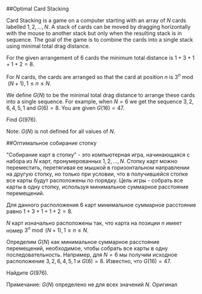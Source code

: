 ##Optimal Card Stacking


Card Stacking is a game on a computer starting with an array of $N$ cards labelled $1,2,\ldots,N$.
A stack of cards can be moved by dragging horizontally with the mouse to another stack but only when the resulting stack is in sequence. The goal of the game is to combine the cards into a single stack using minimal total drag distance.


For the given arrangement of 6 cards the minimum total distance is $1 + 3 + 1 + 1 + 2 = 8$.


For $N$ cards, the cards are arranged so that the card at position $n$ is $3^n\bmod(N+1), 1\le n\le N$.


We define $G(N)$ to be the minimal total drag distance to arrange these cards into a single sequence.
For example, when $N = 6$ we get the sequence $3,2,6,4,5,1$ and $G(6) = 8$.
You are given $G(16) = 47$.


Find $G(976)$.


Note: $G(N)$ is not defined for all values of $N$.

##Оптимальное	собирание стопку


"Собирание карт в стопку" - это компьютерная игра, начинающаяся с набора из $N$ карт, пронумерованных $1,2,\ldots,N$.
Стопку карт можно переместить, перетягивая ее мышкой в горизонтальном направлении на другую стопку, но только при условии, что в получившейся стопке все карты будут расположены по порядку. Цель игры - собрать все карты в одну стопку, используя минимальное суммарное расстояние перемещений.





Для данного расположения 6 карт минимальное суммарное расстояние равно $1 + 3 + 1 + 1 + 2 = 8$.


$N$ карт изначально расположены так, что карта на позиции $n$ имеет номер $3^n\bmod(N+1), 1\le n\le N$.


Определим $G(N)$ как минимальное суммарное расстояние перемещений, необходимое, чтобы собрать все карты в одну последовательность.
Например, для $N = 6$ мы получим исходное расположение $3,2,6,4,5,1$ и $G(6) = 8$.
Известно, что $G(16) = 47$.


Найдите $G(976)$.


Примечание: $G(N)$ определено не для всех значений $N$.
 Оригинал
